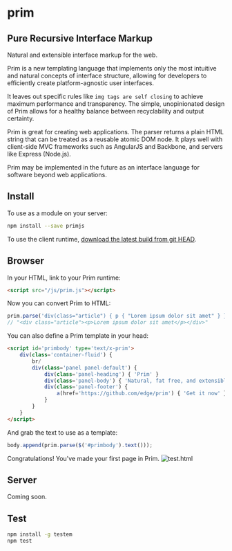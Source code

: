 # prim

## Pure Recursive Interface Markup

Natural and extensible interface markup for the web.

Prim is a new templating language that implements only the most intuitive and natural concepts of interface structure, allowing for developers to efficiently create platform-agnostic user interfaces.

It leaves out specific rules like `img tags are self closing` to achieve maximum performance and transparency. The simple, unopinionated design of Prim allows for a healthy balance between recyclability and output certainty.

Prim is great for creating web applications. The parser returns a plain HTML string that can be treated as a reusable atomic DOM node. It plays well with client-side MVC frameworks such as AngularJS and Backbone, and servers like Express (Node.js).

Prim may be implemented in the future as an interface language for software beyond web applications.

## Install

To use as a module on your server:
```sh
npm install --save primjs
```

To use the client runtime, [download the latest build from git HEAD](https://github.com/edge/prim/tree/master/lib).

## Browser

In your HTML, link to your Prim runtime:
```html
<script src="/js/prim.js"></script>
```

Now you can convert Prim to HTML:
```js
prim.parse('div(class="article") { p { "Lorem ipsum dolor sit amet" } }');
// "<div class="article"><p>Lorem ipsum dolor sit amet</p></div>"
```

You can also define a Prim template in your head:
```html
<script id='primbody' type='text/x-prim'>
	div(class='container-fluid') {
		br/
		div(class='panel panel-default') {
			div(class='panel-heading') { 'Prim' }
			div(class='panel-body') { 'Natural, fat free, and extensible interface markup for the web.' }
			div(class='panel-footer') {
				a(href='https://github.com/edge/prim') { 'Get it now' }
			}
		}
	}
</script>
```

And grab the text to use as a template:
```js
body.append(prim.parse($('#primbody').text()));
```

Congratulations! You've made your first page in Prim.
![test.html](http://i.imgur.com/pEEuYKE.png)

## Server

Coming soon.

## Test

```sh
npm install -g testem
npm test
```
